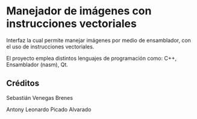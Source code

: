 # Manejador de imágenes con instrucciones vectoriales

Interfaz la cual permite manejar imágenes por medio de ensamblador, con el uso de instrucciones vectoriales.

El proyecto emplea distintos lenguajes de programación como: C++, Ensamblador (nasm), Qt.


## Créditos

Sebastián Venegas Brenes

Antony Leonardo Picado Alvarado
